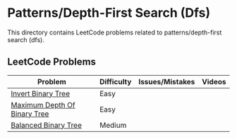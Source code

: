 # Patterns/Depth-First Search (Dfs)

This directory contains LeetCode problems related to patterns/depth-first search (dfs).

## LeetCode Problems

| Problem | Difficulty | Issues/Mistakes | Videos |
|---------|------------|-----------------|--------|
| [Invert Binary Tree](https://leetcode.com/problems/invert-binary-tree/description/) | Easy | | |
| [Maximum Depth Of Binary Tree](https://leetcode.com/problems/maximum-depth-of-binary-tree/description/) | Easy | | |
| [Balanced Binary Tree](https://leetcode.com/problems/balanced-binary-tree/description/) | Medium | | |